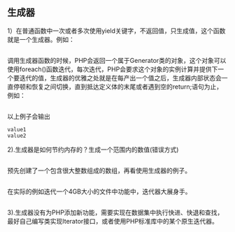 ## 生成器

1）在普通函数中一次或者多次使用yield关键字，不返回值，只生成值，这个函数就是一个生成器。例如：

```

```

调用生成器函数的时候，PHP会返回一个属于Generator类的对象，这个对象可以使用foreach\(\)函数迭代，每次迭代，PHP会要求这个对象的实例计算并提供下一个要迭代的值，生成器的优雅之处就是在每产出一个值之后，生成器内部状态会一直停顿和恢复之间切换，直到抵达定义体的末尾或者遇到空的return;语句为止，例如：

```

```

以上例子会输出

```
value1
value2
```

2\).生成器是如何节约内存的？生成一个范围内的数值\(错误方式\)

```

```

预先创建了一个包含很大整数组成的数组，再看使用生成器的例子。

```

```

在实际的例如迭代一个4GB大小的文件中功能中，迭代器大展身手。

```

```

3\).生成器没有为PHP添加新功能，需要实现在数据集中执行快进、快退和查找，最好自己编写类实现Iterator接口，或者使用PHP标准库中的某个原生迭代器。

